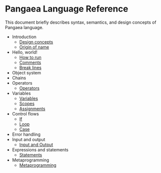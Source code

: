 # Pangaea Language Reference

This document briefly describes syntax, semantics, and design concepts of Pangaea language.

- Introduction
    - [Design concepts](./design_concepts.md)
    - [Origin of name](./origin_of_name.md)
- Hello, world!
    - [How to run](./how_to_run.md)
    - [Comments](./comments.md)
    - [Break lines](./break_lines.md)
- Object system
- Chains
- Operators
    - [Operators](./operators.md)
- Variables
    - [Variables](./variables.md)
    - [Scopes](./scopes.md)
    - [Assignments](./assignments.md)
- Control flows
    - [If](./if.md)
    - [Loop](./loop.md)
    - [Case](./case.md)
- Error handling
- Input and output
    - [Input and Output](./input_and_output.md)
- Expressions and statements
    - [Statements](./statements.md)
- Metaprogramming
    - [Metaprogramming](./metaprogramming.md)
